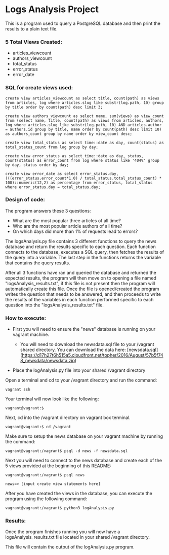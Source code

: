 # Logs Analysis Project

This is a program used to query a PostgreSQL database and then print the results to a plain text file.


### 5 Total Views Created:
   - articles_viewcount
   - authors_viewcount
   - total_status
   - error_status
   - error_date
 
### SQL for create views used:
 
    create view articles_viewcount as select title, count(path) as views from articles, log where articles.slug like substr(log.path, 10) group by title order by count(path) desc limit 3;

    create view authors_viewcount as select name, sum(views) as view_count from (select name, title, count(path) as views from articles, authors, log where articles.slug like substr(log.path, 10) AND articles.author = authors.id group by title, name order by count(path) desc limit 10) as authors_count group by name order by view_count desc;

    create view total_status as select time::date as day, count(status) as total_status_count from log group by day;
 
    create view error_status as select time::date as day, status, count(status) as error_count from log where status like '404%' group by day, status order by day;
 
    create view error_date as select error_status.day, (((error_status.error_count*1.0) / total_status.total_status_count) * 100)::numeric(12,2) as percentage from error_status, total_status where error_status.day = total_status.day;

### Design of code:
The program answers these 3 questions:
- What are the most popular three articles of all time?
- Who are the most popular article authors of all time?
- On which days did more than 1% of requests lead to errors?

The logsAnalysis.py file contains 3 different functions to query the news database and return the results specific to each question. Each function connects to the database, executes a SQL query, then fetches the results of the query into a variable. The last step in the functions returns the variable that contains the query results.

After all 3 functions have ran and queried the database and returned the expected results, the program will then move on to opening a file named "logsAnalysis_results.txt", if this file is not present then the program will automatically create this file. Once the file is opened/created the program writes the question that needs to be answered, and then proceeds to write the results of the variables in each function performed specific to each question into the "logsAnalysis_results.txt" file.


### How to execute:
   * First you will need to ensure the "news" database is running on your vagrant machine.
      - You will need to download the newsdata.sql file to your /vagrant shared directory. You can download the data here:
      [newsdata.sql] (https://d17h27t6h515a5.cloudfront.net/topher/2016/August/57b5f748_newsdata/newsdata.zip)

   * Place the logAnalysis.py file into your shared /vagrant directory
   
   Open a terminal and cd to your /vagrant directory and run the command:

    vagrant ssh
    
   Your terminal will now look like the following:

    vagrant@vagrant:$
   
   Next, cd into the /vagrant directory on vagrant box terminal.
   
    vagrant@vagrant:$ cd /vagrant

   Make sure to setup the news database on your vagrant machine by running the command:
   
    vagrant@vagrant:/vagrant$ psql -d news -f newsdata.sql
    
   Next you will need to connect to the news database and create each of the 5 views provided at the beginning of this README:
   
    vagrant@vagrant:/vagrant$ psql news
    
    news=> [input create view statements here]
       
   After you have created the views in the database, you can execute the program using the following command:
   
    vagrant@vagrant:/vagrant$ python3 logAnalysis.py
    
### Results:
   Once the program finishes running you will now have a logsAnalysis_results.txt file located in your shared /vagrant directory.
   
   This file will contain the output of the logAnalysis.py program.
